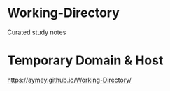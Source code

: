 # Working-Directory
Curated study notes

# Temporary Domain & Host
https://aymey.github.io/Working-Directory/
